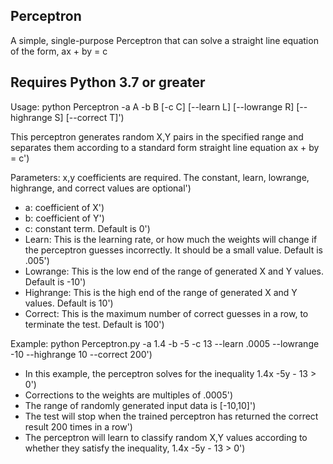 ## Perceptron ##
A simple, single-purpose Perceptron that can solve a straight line equation of the form, ax + by = c

## Requires Python 3.7 or greater ##

Usage: python Perceptron -a A -b B [-c C] [--learn L] [--lowrange R] [--highrange S] [--correct T]')

This perceptron generates random X,Y pairs in the specified range and separates them according to a standard form straight line equation ax + by = c')

Parameters: x,y coefficients are required. The constant, learn, lowrange, highrange, and correct values are optional')
* a: coefficient of X')
* b: coefficient of Y')
* c: constant term. Default is 0')
* Learn: This is the learning rate, or how much the weights will change if the perceptron guesses incorrectly. It should be a small value. Default is .005')
* Lowrange: This is the low end of the range of generated X and Y values. Default is -10')
* Highrange: This is the high end of the range of generated X and Y values. Default is 10')
* Correct: This is the maximum number of correct guesses in a row, to terminate the test. Default is 100')

Example: python Perceptron.py -a 1.4 -b -5 -c 13 --learn .0005 --lowrange -10 --highrange 10 --correct 200')
* In this example, the perceptron solves for the inequality 1.4x -5y - 13 > 0')
* Corrections to the weights are multiples of .0005')
* The range of randomly generated input data is [-10,10]')
* The test will stop when the trained perceptron has returned the correct result 200 times in a row')
* The perceptron will learn to classify random X,Y values according to whether they satisfy the inequality, 1.4x -5y - 13 > 0')
